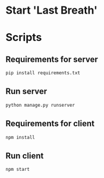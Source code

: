 # Start 'Last Breath'
# Scripts
## Requirements for server
```bash
pip install requirements.txt
```
## Run server
```bash
python manage.py runserver
```
## Requirements for client
```bash
npm install
```
## Run client
```bash
npm start
```